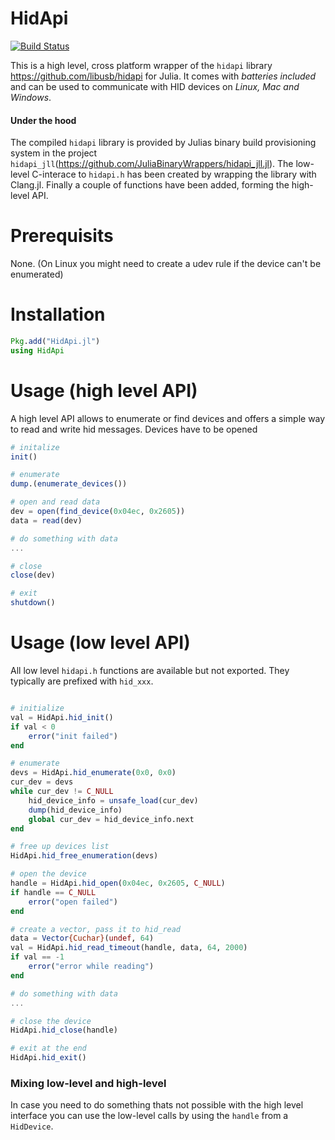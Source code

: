 # HidApi

[![Build Status](https://travis-ci.org/laborg/HidApi.jl.svg?branch=master)](https://travis-ci.org/laborg/HidApi.jl)

This is a high level, cross platform wrapper of the `hidapi` library <https://github.com/libusb/hidapi> for
Julia. It comes with _batteries included_ and can be used to communicate with HID devices on _Linux, Mac and Windows_.

#### Under the hood
The compiled `hidapi` library is provided by Julias binary build provisioning system in the 
project `hidapi_jll`(<https://github.com/JuliaBinaryWrappers/hidapi_jll.jl>).
The low-level C-interace to `hidapi.h` has been created by wrapping the library with Clang.jl.
Finally a couple of functions have been added, forming the high-level API.

# Prerequisits
None. (On Linux you might need to create a udev rule if the device can't be enumerated)

# Installation
```julia
Pkg.add("HidApi.jl")
using HidApi
```

# Usage (high level API)
A high level API allows to enumerate or find devices and offers a simple way to read and write
hid messages. Devices have to be opened

```julia
# initalize
init()

# enumerate
dump.(enumerate_devices())

# open and read data
dev = open(find_device(0x04ec, 0x2605))
data = read(dev)

# do something with data
...

# close
close(dev)

# exit
shutdown()
```

# Usage (low level API)
All low level `hidapi.h` functions are available but not exported. They typically are prefixed
with `hid_xxx`.

```julia

# initialize
val = HidApi.hid_init()
if val < 0
    error("init failed")
end

# enumerate
devs = HidApi.hid_enumerate(0x0, 0x0)
cur_dev = devs
while cur_dev != C_NULL
    hid_device_info = unsafe_load(cur_dev)
    dump(hid_device_info)
    global cur_dev = hid_device_info.next
end

# free up devices list
HidApi.hid_free_enumeration(devs)

# open the device
handle = HidApi.hid_open(0x04ec, 0x2605, C_NULL)
if handle == C_NULL 
    error("open failed")
end

# create a vector, pass it to hid_read
data = Vector{Cuchar}(undef, 64)
val = HidApi.hid_read_timeout(handle, data, 64, 2000)
if val == -1 
    error("error while reading")
end

# do something with data
...

# close the device
HidApi.hid_close(handle)

# exit at the end
HidApi.hid_exit()
```

### Mixing low-level and high-level
In case you need to do something thats not possible with the high level interface you
can use the low-level calls by using the `handle` from a `HidDevice`.


